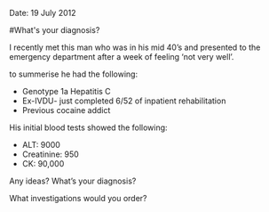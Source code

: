Date: 19 July 2012

#What's your diagnosis?

I recently met this man who was in his mid 40’s and presented to the emergency department after a week of feeling ‘not very well’.

to summerise he had the following: 

<!-- ~~fold~~ -->

- Genotype 1a Hepatitis C
- Ex-IVDU- just completed 6/52 of inpatient rehabilitation
- Previous cocaine addict


His initial blood tests showed the following:

- ALT: 9000
- Creatinine: 950
- CK: 90,000


Any ideas? 
What’s your diagnosis?

What investigations would you order?